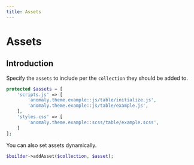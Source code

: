 ```yaml
---
title: Assets
---
```


# Assets

<div class="documentation__toc"></div>

## Introduction

Specify the `assets` to include per the `collection` they should be added to.

```php
protected $assets = [
    'scripts.js' => [
        'anomaly.theme.example::js/table/initialize.js',
        'anomaly.theme.example::js/table/example.js',
    ],
    'styles.css' => [
        'anomaly.theme.example::scss/table/example.scss',
    ]
];
```

You can also set assets dynamically.

```php
$builder->addAsset($collection, $asset);
```
